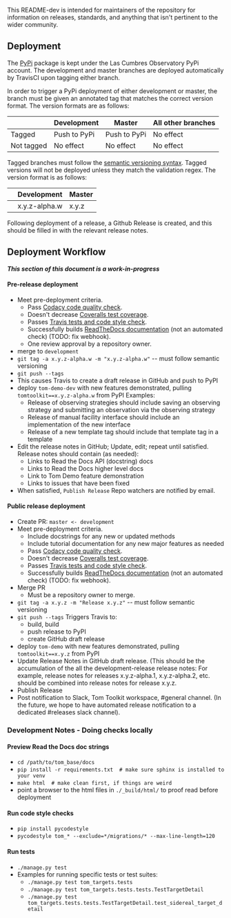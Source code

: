 This README-dev is intended for maintainers of the repository for information on releases, standards, and anything that 
isn't pertinent to the wider community.

## Deployment
The [PyPi](https://pypi.org/project/tomtoolkit/) package is kept under the Las Cumbres Observatory PyPi account. The 
development and master branches are deployed automatically by TravisCI upon tagging either branch.

In order to trigger a PyPi deployment of either development or master, the branch must be given an annotated tag that 
matches the correct version format. The version formats are as follows:
 
|             | Development  | Master       | All other branches |
|-------------|--------------|--------------|--------------------|
| Tagged      | Push to PyPi | Push to PyPi | No effect          |
| Not tagged  | No effect    | No effect    | No effect          |

Tagged branches must follow the [semantic versioning syntax](https://semver.org/). Tagged versions will not be 
deployed unless they match the validation regex. The version format is as follows:

|   | Development   | Master |
|---|---------------|--------|
|   | x.y.z-alpha.w | x.y.z  |

Following deployment of a release, a Github Release is created, and this should be filled in with the relevant release notes.

## Deployment Workflow
  _**This section of this document is a work-in-progress**_
#### Pre-release deployment
* Meet pre-deployment criteria.
  * Pass [Codacy code quality check](https://app.codacy.com/gh/TOMToolkit/tom_base/pullRequests).
  * Doesn't decrease [Coveralls test coverage](https://coveralls.io/github/TOMToolkit/tom_base).
  * Passes [Travis tests and code style check](https://travis-ci.com/github/TOMToolkit/tom_base/branches).
  * Successfully builds [ReadTheDocs documentation](https://readthedocs.org/projects/tom-toolkit/builds/) (not an automated check) (TODO: fix webhook).
  * One review approval by a repository owner.
* merge to `development`
* `git tag -a x.y.z-alpha.w -m "x.y.z-alpha.w"` -- must follow semantic versioning
* `git push --tags`
* This causes Travis to create a draft release in GitHub and push to PyPI
* deploy `tom-demo-dev` with new features demonstrated, pulling `tomtoolkit==x.y.z-alpha.w` from PyPI
  Examples:
    * Release of observing strategies should include saving an observing strategy and submitting an observation via the observing strategy
    * Release of manual facility interface should include an implementation of the new interface
    * Release of a new template tag should include that template tag in a template
* Edit the release notes in GitHub; Update, edit; repeat until satisfied. Release notes should contain (as needed):
  * Links to Read the Docs API (docstring) docs
  * Links to Read the Docs higher level docs
  * Link to Tom Demo feature demonstration
  * Links to issues that have been fixed
* When satisfied, `Publish Release` Repo watchers are notified by email.


#### Public release deployment

* Create PR: `master <- development`
* Meet pre-deployment criteria.
  * Include docstrings for any new or updated methods
  * Include tutorial documentation for any new major features as needed
  * Pass [Codacy code quality check](https://app.codacy.com/gh/TOMToolkit/tom_base/dashboard?bid=18204585).
  * Doesn't decrease [Coveralls test coverage](https://coveralls.io/github/TOMToolkit/tom_base?branch=development).
  * Passes [Travis tests and code style check](https://travis-ci.com/github/TOMToolkit/tom_base/branches).
  * Successfully builds [ReadTheDocs documentation](https://readthedocs.org/projects/tom-toolkit/builds/) (not an automated check) (TODO: fix webhook).
* Merge PR
  * Must be a repository owner to merge.
* `git tag -a x.y.z -m "Release x.y.z"` -- must follow semantic versioning
* `git push --tags` Triggers Travis to:
   * build, build
   * push release to PyPI
   * create GitHub draft release
* deploy `tom-demo` with new features demonstrated, pulling `tomtoolkit==x.y.z` from PyPI
* Update Release Notes in GitHub draft release. (This should be the accumulation of the all
  the development-release release notes:  For example, release notes for releases x.y.z-alpha.1,
  x.y.z-alpha.2, etc. should be combined into release notes for release x.y.z.
* Publish Release
* Post notification to Slack, Tom Toolkit workspace, #general channel. (In the future, we hope to
have automated release notification to a dedicated #releases slack channel).


### Development Notes - Doing checks locally

#### Preview Read the Docs doc strings
* `cd /path/to/tom_base/docs`
* `pip install -r requirements.txt  # make sure sphinx is installed to your venv`
* `make html  # make clean first, if things are weird`
* point a browser to the html files in `./_build/html/` to proof read before deployment 

#### Run code style checks
* `pip install pycodestyle`
* `pycodestyle tom_* --exclude=*/migrations/* --max-line-length=120`

#### Run tests
* `./manage.py test`
* Examples for running specific tests or test suites:
  * `./manage.py test tom_targets.tests`
  * `./manage.py test tom_targets.tests.tests.TestTargetDetail`
  * `./manage.py test tom_targets.tests.tests.TestTargetDetail.test_sidereal_target_detail`